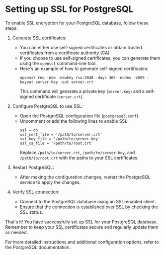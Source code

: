 # Setting up SSL for PostgreSQL

To enable SSL encryption for your PostgreSQL database, follow these steps:

1. Generate SSL certificates:
    - You can either use self-signed certificates or obtain trusted certificates from a certificate authority (CA).
    - If you choose to use self-signed certificates, you can generate them using the `openssl` command-line tool.
    - Here's an example of how to generate self-signed certificates:
      ```
      openssl req -new -newkey rsa:2048 -days 365 -nodes -x509 -keyout server.key -out server.crt
      ```
      This command will generate a private key (`server.key`) and a self-signed certificate (`server.crt`).

2. Configure PostgreSQL to use SSL:
    - Open the PostgreSQL configuration file (`postgresql.conf`).
    - Uncomment or add the following lines to enable SSL:
      ```
      ssl = on
      ssl_cert_file = '/path/to/server.crt'
      ssl_key_file = '/path/to/server.key'
      ssl_ca_file = '/path/to/root.crt'
      ```
      Replace `/path/to/server.crt`, `/path/to/server.key`, and `/path/to/root.crt` with the paths to your SSL certificates.

3. Restart PostgreSQL:
    - After making the configuration changes, restart the PostgreSQL service to apply the changes.

4. Verify SSL connection:
    - Connect to the PostgreSQL database using an SSL-enabled client.
    - Ensure that the connection is established over SSL by checking the SSL status.

That's it! You have successfully set up SSL for your PostgreSQL database. Remember to keep your SSL certificates secure and regularly update them as needed.

For more detailed instructions and additional configuration options, refer to the PostgreSQL documentation.
